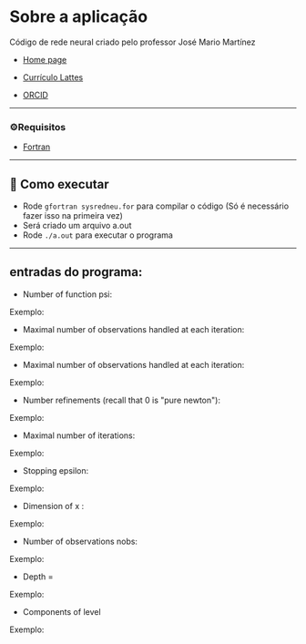# Sobre a aplicação

Código de rede neural criado pelo professor José Mario Martínez

- [Home page](https://www.ime.unicamp.br/~martinez/)

- [Currículo Lattes](http://buscatextual.cnpq.br/buscatextual/visualizacv.do;jsessionid=28128C9703787DA98A99F6FC09EFA291.buscatextual_0)

- [ORCID](https://orcid.org/0000-0003-3331-368X)

---

### ⚙️Requisitos
- [Fortran](https://howtoinstall.co/pt/gfortran)

---

## 🚀 Como executar

- Rode `gfortran sysredneu.for` para compilar o código (Só é necessário fazer isso na primeira vez)
- Será criado um arquivo a.out
- Rode `./a.out` para executar o programa

---
## entradas do programa:
- Number of function psi:

Exemplo:
- Maximal number of observations handled at each iteration:

Exemplo:
- Maximal number of observations handled at each iteration:

Exemplo:
- Number refinements (recall that 0 is "pure newton"):

Exemplo:
- Maximal number of iterations:

Exemplo:
- Stopping epsilon:

Exemplo:
- Dimension of x :

Exemplo:
- Number of observations nobs:

Exemplo:
- Depth =

Exemplo:
- Components of level

Exemplo: